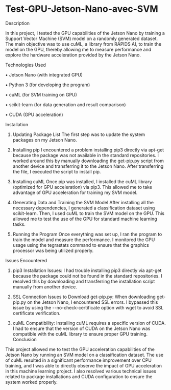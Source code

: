 # Test-GPU-Jetson-Nano-avec-SVM

Description

In this project, I tested the GPU capabilities of the Jetson Nano by training a Support Vector Machine (SVM) model on a randomly generated dataset. The main objective was to use cuML, a library from RAPIDS AI, to train the model on the GPU, thereby allowing me to measure performance and explore the hardware acceleration provided by the Jetson Nano.

Technologies Used

•	Jetson Nano (with integrated GPU)

•	Python 3 (for developing the program)

•	cuML (for SVM training on GPU)

•	scikit-learn (for data generation and result comparison)

•	CUDA (GPU acceleration)

Installation

1) Updating Package List
The first step was to update the system packages on my Jetson Nano.

2) Installing pip
I encountered a problem installing pip3 directly via apt-get because the package was not available in the standard repositories. I worked around this by manually downloading the get-pip.py script from another device and transferring it to the Jetson Nano. After transferring the file, I executed the script to install pip.

3) Installing cuML
Once pip was installed, I installed the cuML library (optimized for GPU acceleration) via pip3.
This allowed me to take advantage of GPU acceleration for training my SVM model.

4) Generating Data and Training the SVM Model
After installing all the necessary dependencies, I generated a classification dataset using scikit-learn. Then, I used cuML to train the SVM model on the GPU. This allowed me to test the use of the GPU for standard machine learning tasks.

5) Running the Program
Once everything was set up, I ran the program to train the model and measure the performance. I monitored the GPU usage using the tegrastats command to ensure that the graphics processor was being utilized properly.

Issues Encountered

1)	pip3 Installation Issues: I had trouble installing pip3 directly via apt-get because the package could not be found in the standard repositories. I resolved this by downloading and transferring the installation script manually from another device.

2)	SSL Connection Issues to Download get-pip.py: When downloading get-pip.py on the Jetson Nano, I encountered SSL errors. I bypassed this issue by using the --no-check-certificate option with wget to avoid SSL certificate verification.

3)	cuML Compatibility: Installing cuML requires a specific version of CUDA. I had to ensure that the version of CUDA on the Jetson Nano was compatible with the cuML library to ensure proper GPU training.
Conclusion

This project allowed me to test the GPU acceleration capabilities of the Jetson Nano by running an SVM model on a classification dataset. The use of cuML resulted in a significant performance improvement over CPU training, and I was able to directly observe the impact of GPU acceleration in this machine learning project. I also resolved various technical issues related to package installations and CUDA configuration to ensure the system worked properly.

